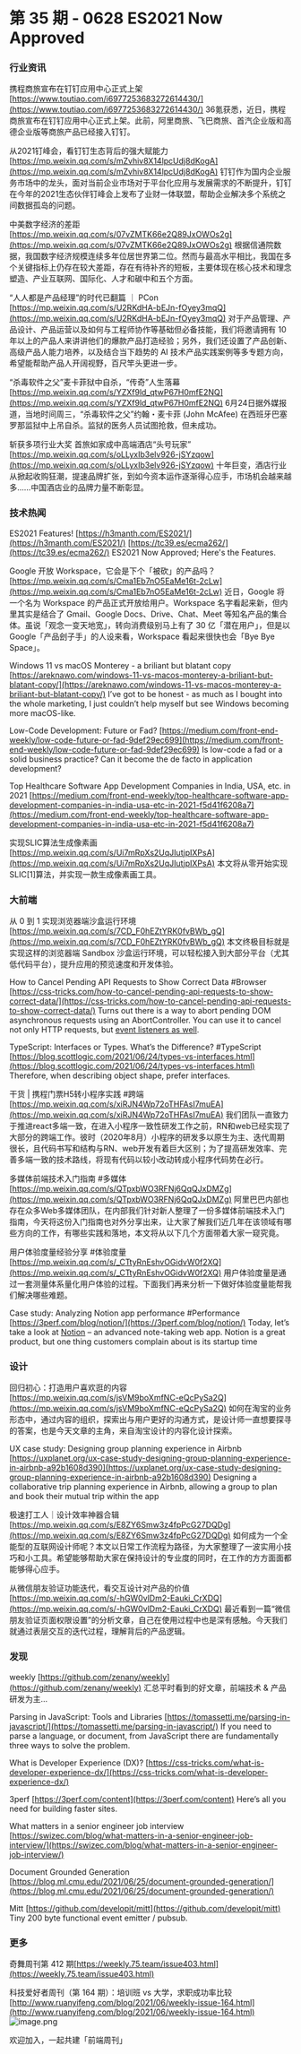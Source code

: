 # 第 35 期 - 0628 ES2021 Now Approved
### 行业资讯
携程商旅宣布在钉钉应用中心正式上架
[https://www.toutiao.com/i6977253683272614430/](https://www.toutiao.com/i6977253683272614430/)
36氪获悉，近日，携程商旅宣布在钉钉应用中心正式上架。此前，阿里商旅、飞巴商旅、首汽企业版和高德企业版等商旅产品已经接入钉钉。

从2021钉峰会，看钉钉生态背后的强大赋能力
[https://mp.weixin.qq.com/s/mZvhiv8X14lpcUdj8dKogA](https://mp.weixin.qq.com/s/mZvhiv8X14lpcUdj8dKogA)
钉钉作为国内企业服务市场中的龙头，面对当前企业市场对于平台化应用与发展需求的不断提升，钉钉在今年的2021生态伙伴钉峰会上发布了业财一体联盟，帮助企业解决多个系统之间数据孤岛的问题。

中美数字经济的差距
[https://mp.weixin.qq.com/s/07vZMTK66e2Q89JxOWOs2g](https://mp.weixin.qq.com/s/07vZMTK66e2Q89JxOWOs2g)
根据信通院数据，我国数字经济规模连续多年位居世界第二位。然而与最高水平相比，我国在多个关键指标上仍存在较大差距，存在有待补齐的短板，主要体现在核心技术和理念塑造、产业互联网、国际化、人才和碳中和五个方面。

“人人都是产品经理”的时代已翻篇 ｜ PCon
[https://mp.weixin.qq.com/s/U2RKdHA-bEJn-fOyey3mqQ](https://mp.weixin.qq.com/s/U2RKdHA-bEJn-fOyey3mqQ)
对于产品管理、产品设计、产品运营以及如何与工程师协作等基础但必备技能，我们将邀请拥有 10 年以上的产品人来讲讲他们的爆款产品打造经验；另外，我们还设置了产品创新、高级产品人能力培养，以及结合当下趋势的 AI 技术产品实践案例等多专题方向，希望能帮助产品人开阔视野，百尺竿头更进一步。

“杀毒软件之父”麦卡菲狱中自杀，“传奇”人生落幕
[https://mp.weixin.qq.com/s/YZXf9ld_qtwP67H0mfE2NQ](https://mp.weixin.qq.com/s/YZXf9ld_qtwP67H0mfE2NQ)
6月24日据外媒报道，当地时间周三，“杀毒软件之父”约翰・麦卡菲 (John McAfee) 在西班牙巴塞罗那监狱中上吊自杀。监狱的医务人员试图抢救，但未成功。

斩获多项行业大奖 首旅如家成中高端酒店“头号玩家”
[https://mp.weixin.qq.com/s/oLLyxIb3elv926-jSYzqow](https://mp.weixin.qq.com/s/oLLyxIb3elv926-jSYzqow)
十年巨变，酒店行业从掀起收购狂潮，提速品牌扩张，到如今资本运作逐渐得心应手，市场机会越来越多……中国酒店业的品牌力量不断彰显。

### 技术热闻
ES2021 Features!
[https://h3manth.com/ES2021/](https://h3manth.com/ES2021/)
[https://tc39.es/ecma262/](https://tc39.es/ecma262/)
ES2021 Now Approved; Here's the Features.

Google 开放 Workspace，它会是下个「被砍」的产品吗？
[https://mp.weixin.qq.com/s/Cma1Eb7nO5EaMe16t-2cLw](https://mp.weixin.qq.com/s/Cma1Eb7nO5EaMe16t-2cLw)
近日，Google 将一个名为 Workspace 的产品正式开放给用户。Workspace 名字看起来新，但内里其实是结合了 Gmail、Google Docs、Drive、Chat、Meet 等知名产品的集合体。虽说「观念一变天地宽」，转向消费级别马上有了 30 亿「潜在用户」，但是以 Google「产品刽子手」的人设来看，Workspace 看起来很快也会「Bye Bye Space」。

Windows 11 vs macOS Monterey - a briliant but blatant copy
[https://areknawo.com/windows-11-vs-macos-monterey-a-briliant-but-blatant-copy/](https://areknawo.com/windows-11-vs-macos-monterey-a-briliant-but-blatant-copy/)
I’ve got to be honest - as much as I bought into the whole marketing, I just couldn’t help myself but see Windows becoming more macOS-like.

Low-Code Development: Future or Fad?
[https://medium.com/front-end-weekly/low-code-future-or-fad-9def29ec699](https://medium.com/front-end-weekly/low-code-future-or-fad-9def29ec699)
Is low-code a fad or a solid business practice? Can it become the de facto in application development?

Top Healthcare Software App Development Companies in India, USA, etc. in 2021
[https://medium.com/front-end-weekly/top-healthcare-software-app-development-companies-in-india-usa-etc-in-2021-f5d41f6208a7](https://medium.com/front-end-weekly/top-healthcare-software-app-development-companies-in-india-usa-etc-in-2021-f5d41f6208a7)

实现SLIC算法生成像素画
[https://mp.weixin.qq.com/s/Ui7mRpXs2UqJIutjpIXPsA](https://mp.weixin.qq.com/s/Ui7mRpXs2UqJIutjpIXPsA)
本文将从零开始实现SLIC[1]算法，并实现一款生成像素画工具。

### 大前端
从 0 到 1 实现浏览器端沙盒运行环境
[https://mp.weixin.qq.com/s/7CD_F0hEZtYRK0fvBWb_gQ](https://mp.weixin.qq.com/s/7CD_F0hEZtYRK0fvBWb_gQ)
本文终极目标就是实现这样的浏览器端 Sandbox 沙盒运行环境，可以轻松接入到大部分平台（尤其低代码平台），提升应用的预览速度和开发体验。

How to Cancel Pending API Requests to Show Correct Data #Browser
[https://css-tricks.com/how-to-cancel-pending-api-requests-to-show-correct-data/](https://css-tricks.com/how-to-cancel-pending-api-requests-to-show-correct-data/)
Turns out there is a way to abort pending DOM asynchronous requests using an AbortController. You can use it to cancel not only HTTP requests, but [event listeners as well](https://css-tricks.com/using-abortcontroller-as-an-alternative-for-removing-event-listeners/).

TypeScript: Interfaces or Types. What’s the Difference? #TypeScript
[https://blog.scottlogic.com/2021/06/24/types-vs-interfaces.html](https://blog.scottlogic.com/2021/06/24/types-vs-interfaces.html)
Therefore, when describing object shape, prefer interfaces.

干货 | 携程门票H5转小程序实践 #跨端
[https://mp.weixin.qq.com/s/xiRJN4Wp72oTHFAsI7muEA](https://mp.weixin.qq.com/s/xiRJN4Wp72oTHFAsI7muEA)
我们团队一直致力于推进react多端一致，在进入小程序一致性研发工作之前，RN和web已经实现了大部分的跨端工作。彼时（2020年8月）小程序的研发多以原生为主、迭代周期很长，且代码书写和结构与RN、web开发有着巨大区别；为了提高研发效率、完善多端一致的技术路线，将现有代码以较小改动转成小程序代码势在必行。

多媒体前端技术入门指南 #多媒体
[https://mp.weixin.qq.com/s/QTpxbWO3RFNj6QqQJxDMZg](https://mp.weixin.qq.com/s/QTpxbWO3RFNj6QqQJxDMZg)
阿里巴巴内部也存在众多Web多媒体团队，在内部我们针对新人整理了一份多媒体前端技术入门指南，今天将这份入门指南也对外分享出来，让大家了解我们近几年在该领域有哪些方向的工作，有哪些实践和落地，本文将从以下几个方面带着大家一窥究竟。

用户体验度量经验分享 #体验度量
[https://mp.weixin.qq.com/s/_CTtyRnEshvOGidvW0f2XQ](https://mp.weixin.qq.com/s/_CTtyRnEshvOGidvW0f2XQ)
用户体验度量是通过一套测量体系量化用户体验的过程。下面我们再来分析一下做好体验度量能帮我们解决哪些难题。

Case study: Analyzing Notion app performance #Performance
[https://3perf.com/blog/notion/](https://3perf.com/blog/notion/)
Today, let’s take a look at [Notion](https://www.notion.so/) – an advanced note-taking web app. Notion is a great product, but one thing customers complain about is its startup time

### 设计
回归初心：打造用户喜欢逛的内容
[https://mp.weixin.qq.com/s/jsVM9boXmfNC-eQcPySa2Q](https://mp.weixin.qq.com/s/jsVM9boXmfNC-eQcPySa2Q)
如何在淘宝的业务形态中，通过内容的组织，探索出与用户更好的沟通方式，是设计师一直想要探寻的答案，也是今天文章的主角，来自淘宝设计的内容化设计探索。

UX case study: Designing group planning experience in Airbnb
[https://uxplanet.org/ux-case-study-designing-group-planning-experience-in-airbnb-a92b1608d390](https://uxplanet.org/ux-case-study-designing-group-planning-experience-in-airbnb-a92b1608d390)
Designing a collaborative trip planning experience in Airbnb, allowing a group to plan and book their mutual trip within the app

极速打工人｜设计效率神器合辑
[https://mp.weixin.qq.com/s/E8ZY6Smw3z4fpPcG27DQDg](https://mp.weixin.qq.com/s/E8ZY6Smw3z4fpPcG27DQDg)
如何成为一个全能型的互联网设计师呢？本文以日常工作流程为路径，为大家整理了一波实用小技巧和小工具。希望能够帮助大家在保持设计的专业度的同时，在工作的方方面面都能够得心应手。

从微信朋友验证功能迭代，看交互设计对产品的价值
[https://mp.weixin.qq.com/s/-hGW0vlDm2-Eauki_CrXDQ](https://mp.weixin.qq.com/s/-hGW0vlDm2-Eauki_CrXDQ)
最近看到一篇“微信朋友验证页面权限设置”的分析文章，自己在使用过程中也是深有感触。今天我们就通过表层交互的迭代过程，理解背后的产品逻辑。

### 发现
weekly
[https://github.com/zenany/weekly](https://github.com/zenany/weekly)
汇总平时看到的好文章，前端技术 & 产品研发为主...

Parsing in JavaScript: Tools and Libraries
[https://tomassetti.me/parsing-in-javascript/](https://tomassetti.me/parsing-in-javascript/)
If you need to parse a language, or document, from JavaScript there are fundamentally three ways to solve the problem.

What is Developer Experience (DX)?
[https://css-tricks.com/what-is-developer-experience-dx/](https://css-tricks.com/what-is-developer-experience-dx/)

3perf
[https://3perf.com/content](https://3perf.com/content)
Here’s all you need for building faster sites.

What matters in a senior engineer job interview
[https://swizec.com/blog/what-matters-in-a-senior-engineer-job-interview/](https://swizec.com/blog/what-matters-in-a-senior-engineer-job-interview/)

Document Grounded Generation
[https://blog.ml.cmu.edu/2021/06/25/document-grounded-generation/](https://blog.ml.cmu.edu/2021/06/25/document-grounded-generation/)

Mitt
[https://github.com/developit/mitt](https://github.com/developit/mitt)
Tiny 200 byte functional event emitter / pubsub.

### 更多
奇舞周刊第 412 期[https://weekly.75.team/issue403.html](https://weekly.75.team/issue403.html)

科技爱好者周刊（第 164 期）：培训班 vs 大学，求职成功率比较
[http://www.ruanyifeng.com/blog/2021/06/weekly-issue-164.html](http://www.ruanyifeng.com/blog/2021/06/weekly-issue-164.html)
![image.png](https://cdn.nlark.com/yuque/0/2020/png/85771/1605930034828-7fc81343-651f-4a15-8465-eebe5a23cf61.png#height=31&id=C5Hpa&margin=%5Bobject%20Object%5D&name=image.png&originHeight=90&originWidth=2186&originalType=binary&ratio=1&size=14325&status=done&style=none&width=746)


欢迎加入，一起共建「前端周刊」

